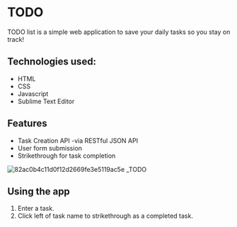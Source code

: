 # TODO

TODO list is a simple web application to save your daily tasks so you stay on track!

## Technologies used:
* HTML
* CSS
* Javascript
* Sublime Text Editor

## Features
* Task Creation API -via RESTful JSON API
* User form submission
* Strikethrough for task completion



![82ac0b4c11d0f12d2669fe3e5119ac5e _TODO](https://user-images.githubusercontent.com/50840199/66618519-efad8f80-eb9e-11e9-859f-0c6b4595079a.gif)

## Using the app
1. Enter a task.
2. Click left of task name to strikethrough as a completed task.
